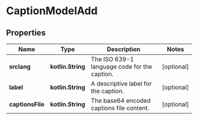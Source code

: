 
# CaptionModelAdd

## Properties
| Name | Type | Description | Notes |
| ------------ | ------------- | ------------- | ------------- |
| **srclang** | **kotlin.String** | The ISO 639-1 language code for the caption. |  [optional] |
| **label** | **kotlin.String** | A descriptive label for the caption. |  [optional] |
| **captionsFile** | **kotlin.String** | The base64 encoded captions file content. |  [optional] |



